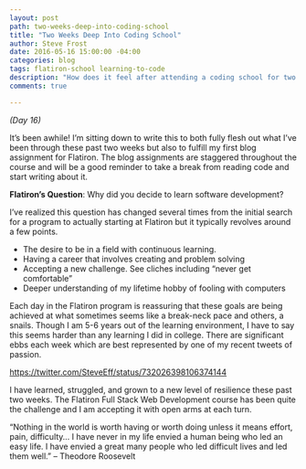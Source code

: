 ```yaml
---
layout: post
path: two-weeks-deep-into-coding-school
title: "Two Weeks Deep Into Coding School"
author: Steve Frost
date: 2016-05-16 15:00:00 -04:00
categories: blog
tags: flatiron-school learning-to-code
description: "How does it feel after attending a coding school for two weeks? I do a brief recap this week."
comments: true

---
```

_(Day 16)_

It’s been awhile! I’m sitting down to write this to both fully flesh out what I’ve been through these past two weeks but also to fulfill my first blog assignment for Flatiron. The blog assignments are staggered throughout the course and will be a good reminder to take a break from reading code and start writing about it.

**Flatiron’s Question**: Why did you decide to learn software development?

I’ve realized this question has changed several times from the initial search for a program to actually starting at Flatiron but it typically revolves around a few points.

* The desire to be in a field with continuous learning.
* Having a career that involves creating and problem solving
* Accepting a new challenge. See cliches including “never get comfortable”
* Deeper understanding of my lifetime hobby of fooling with computers

Each day in the Flatiron program is reassuring that these goals are being achieved at what sometimes seems like a break-neck pace and others, a snails. Though I am 5-6 years out of the learning environment, I have to say this seems harder than any learning I did in college. There are significant ebbs each week which are best represented by one of my recent tweets of passion.

https://twitter.com/SteveEff/status/732026398106374144

I have learned, struggled, and grown to a new level of resilience these past two weeks. The Flatiron Full Stack Web Development course has been quite the challenge and I am accepting it with open arms at each turn.

“Nothing in the world is worth having or worth doing unless it means effort, pain, difficulty… I have never in my life envied a human being who led an easy life. I have envied a great many people who led difficult lives and led them well.” – Theodore Roosevelt
